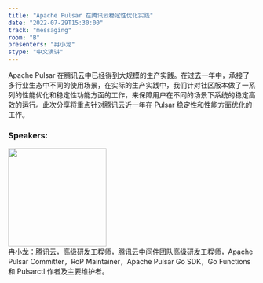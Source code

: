 ```yaml
---
title: "Apache Pulsar 在腾讯云稳定性优化实践"
date: "2022-07-29T15:30:00"
track: "messaging"
room: "B"
presenters: "冉小龙"
stype: "中文演讲"
---
```

Apache Pulsar 在腾讯云中已经得到大规模的生产实践。在过去一年中，承接了多行业生态中不同的使用场景，在实际的生产实践中，我们针对社区版本做了一系列的性能优化和稳定性功能方面的工作，来保障用户在不同的场景下系统的稳定高效的运行。此次分享将重点针对腾讯云近一年在 Pulsar 稳定性和性能方面优化的工作。
 ### Speakers: 
 <img src="images/speaker/1158.png" width="200" /><br>冉小龙：腾讯云，高级研发工程师，腾讯云中间件团队高级研发工程师，Apache Pulsar Committer，RoP Maintainer，Apache Pulsar Go SDK，Go Functions 和 Pulsarctl 作者及主要维护者。